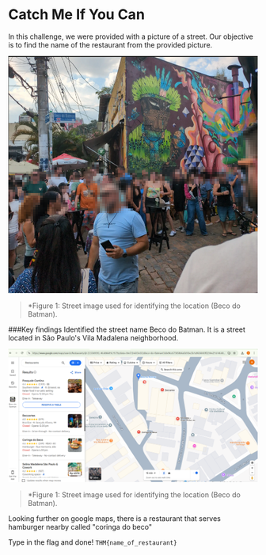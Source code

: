 # Catch Me If You Can

In this challenge, we were provided with a picture of a street. Our objective is to find the name of the restaurant from the provided picture.

![Street Location](ss/Beco-OSINT.png)
> *Figure 1: Street image used for identifying the location (Beco do Batman).

###Key findings
Identified the street name Beco do Batman. It is a street located in São Paulo's Vila Madalena neighborhood.

![Street Location](ss/Batman.png)
> *Figure 1: Street image used for identifying the location (Beco do Batman).


Looking further on google maps, there is a restaurant that serves hamburger nearby called "coringa do beco"

Type in the flag and done!
`THM{name_of_restaurant}`
